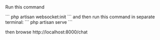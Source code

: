 ##
<p>Run this command</p>
```
php artisan websocket:init
```
and then run this command in separate terminal:
```
php artisan serve
```

<p>then browse http://localhost:8000/chat</p>
